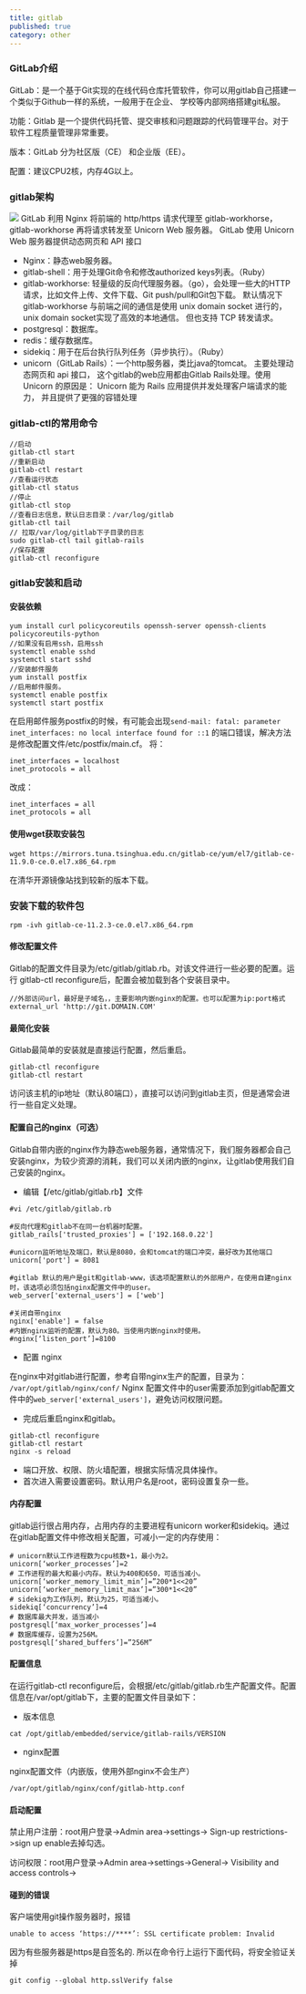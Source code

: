 ```yaml
---
title: gitlab
published: true
category: other
---
```


### GitLab介绍
GitLab：是一个基于Git实现的在线代码仓库托管软件，你可以用gitlab自己搭建一个类似于Github一样的系统，一般用于在企业、
学校等内部网络搭建git私服。

功能：Gitlab 是一个提供代码托管、提交审核和问题跟踪的代码管理平台。对于软件工程质量管理非常重要。

版本：GitLab 分为社区版（CE） 和企业版（EE）。  

配置：建议CPU2核，内存4G以上。


### gitlab架构
![](assets/git/gitlab-structure.png)
GitLab 利用 Nginx 将前端的 http/https 请求代理至 gitlab-workhorse，gitlab-workhorse 再将请求转发至 Unicorn Web 服务器。
GitLab 使用 Unicorn Web 服务器提供动态网页和 API 接口

- Nginx：静态web服务器。
- gitlab-shell：用于处理Git命令和修改authorized keys列表。（Ruby）
- gitlab-workhorse: 轻量级的反向代理服务器。（go），会处理一些大的HTTP请求，比如文件上传、文件下载、Git push/pull和Git包下载。
默认情况下 gitlab-workhorse 与前端之间的通信是使用 unix domain socket 进行的，unix domain socket实现了高效的本地通信。
但也支持 TCP 转发请求。
- postgresql：数据库。
- redis：缓存数据库。
- sidekiq：用于在后台执行队列任务（异步执行）。（Ruby）
- unicorn（GitLab Rails）：一个http服务器，类比java的tomcat。 主要处理动态网页和 api 接口，
这个gitlab的web应用都由Gitlab Rails处理。使用 Unicorn 的原因是： Unicorn 能为 Rails 应用提供并发处理客户端请求的能力，
并且提供了更强的容错处理

### gitlab-ctl的常用命令
```
//启动
gitlab-ctl start
//重新启动
gitlab-ctl restart
//查看运行状态
gitlab-ctl status
//停止
gitlab-ctl stop
//查看日志信息，默认日志目录：/var/log/gitlab
gitlab-ctl tail
// 拉取/var/log/gitlab下子目录的日志
sudo gitlab-ctl tail gitlab-rails
//保存配置
gitlab-ctl reconfigure
```

### gitlab安装和启动
#### 安装依赖
```
yum install curl policycoreutils openssh-server openssh-clients policycoreutils-python
//如果没有启用ssh，启用ssh
systemctl enable sshd
systemctl start sshd
//安装邮件服务
yum install postfix
//启用邮件服务。
systemctl enable postfix
systemctl start postfix
```
在启用邮件服务postfix的时候，有可能会出现`send-mail: fatal: parameter inet_interfaces: no local interface found for ::1`
的端口错误，解决方法是修改配置文件/etc/postfix/main.cf。
将：
```
inet_interfaces = localhost
inet_protocols = all
```
改成：
```
inet_interfaces = all
inet_protocols = all
```
#### 使用wget获取安装包
```
wget https://mirrors.tuna.tsinghua.edu.cn/gitlab-ce/yum/el7/gitlab-ce-11.9.0-ce.0.el7.x86_64.rpm
```
在清华开源镜像站找到较新的版本下载。

### 安装下载的软件包
```
rpm -ivh gitlab-ce-11.2.3-ce.0.el7.x86_64.rpm
```

#### 修改配置文件
Gitlab的配置文件目录为/etc/gitlab/gitlab.rb。对该文件进行一些必要的配置。运行 
gitlab-ctl reconfigure后，配置会被加载到各个安装目录中。
```
//外部访问url，最好是子域名，，主要影响内嵌nginx的配置。也可以配置为ip:port格式
external_url 'http://git.DOMAIN.COM' 
```

#### 最简化安装

Gitlab最简单的安装就是直接运行配置，然后重启。
```
gitlab-ctl reconfigure
gitlab-ctl restart
```
访问该主机的ip地址（默认80端口），直接可以访问到gitlab主页，但是通常会进行一些自定义处理。

#### 配置自己的nginx（可选）
Gitlab自带内嵌的nginx作为静态web服务器，通常情况下，我们服务器都会自己安装nginx，为较少资源的消耗，我们可以关闭内嵌的nginx，让gitlab使用我们自己安装的nginx。

- 编辑【/etc/gitlab/gitlab.rb】文件
```
#vi /etc/gitlab/gitlab.rb
 
#反向代理和gitlab不在同一台机器时配置。
gitlab_rails['trusted_proxies'] = ['192.168.0.22']
 
#unicorn监听地址及端口，默认是8080，会和tomcat的端口冲突，最好改为其他端口
unicorn['port'] = 8081
 
#gitlab 默认的用户是git和gitlab-www，该选项配置默认的外部用户，在使用自建nginx时，该选项必须包括nginx配置文件中的user。
web_server['external_users'] = ['web']
 
#关闭自带nginx
nginx['enable'] = false
#内嵌nginx监听的配置，默认为80。当使用内嵌nginx时使用。
#nginx[‘listen_port’]=8100
```

- 配置 nginx 

在nginx中对gitlab进行配置，参考自带nginx生产的配置，目录为：
`/var/opt/gitlab/nginx/conf/`
Nginx 配置文件中的user需要添加到gitlab配置文件中的`web_server['external_users']`，避免访问权限问题。

- 完成后重启nginx和gitlab。
```
gitlab-ctl reconfigure
gitlab-ctl restart
nginx -s reload 
```

- 端口开放、权限、防火墙配置，根据实际情况具体操作。
- 首次进入需要设置密码。默认用户名是root，密码设置复杂一些。

#### 内存配置
gitlab运行很占用内存，占用内存的主要进程有unicorn worker和sidekiq。通过在gitlab配置文件中修改相关配置，可减小一定的内存使用：
```
# unicorn默认工作进程数为cpu核数+1，最小为2。
unicorn[‘worker_processes’]=2
# 工作进程的最大和最小内存。默认为400和650，可适当减小。
unicorn[‘worker_memory_limit_min’]=”200*1<<20”
unicorn[‘worker_memory_limit_max’]=”300*1<<20”
# sidekiq为工作队列，默认为25，可适当减小。
sidekiq[‘concurrency’]=4
# 数据库最大并发，适当减小
postgresql[‘max_worker_processes’]=4
# 数据库缓存，设置为256M。
postgresql[‘shared_buffers’]=”256M”
```

#### 配置信息
在运行gitlab-ctl reconfigure后，会根据/etc/gitlab/gitlab.rb生产配置文件。配置信息在/var/opt/gitlab下，主要的配置文件目录如下：

* 版本信息
```
cat /opt/gitlab/embedded/service/gitlab-rails/VERSION
```
* nginx配置

nginx配置文件（内嵌版，使用外部nginx不会生产）
```
/var/opt/gitlab/nginx/conf/gitlab-http.conf
```
#### 启动配置

禁止用户注册：root用户登录->Admin area->settings-> Sign-up restrictions->sign up enable去掉勾选。

访问权限：root用户登录->Admin area->settings->General-> Visibility and access controls->

#### 碰到的错误
客户端使用git操作服务器时，报错
```
unable to access ‘https://****’: SSL certificate problem: Invalid   
```
因为有些服务器是https是自签名的. 所以在命令行上运行下面代码，将安全验证关掉
```
git config --global http.sslVerify false 
```
